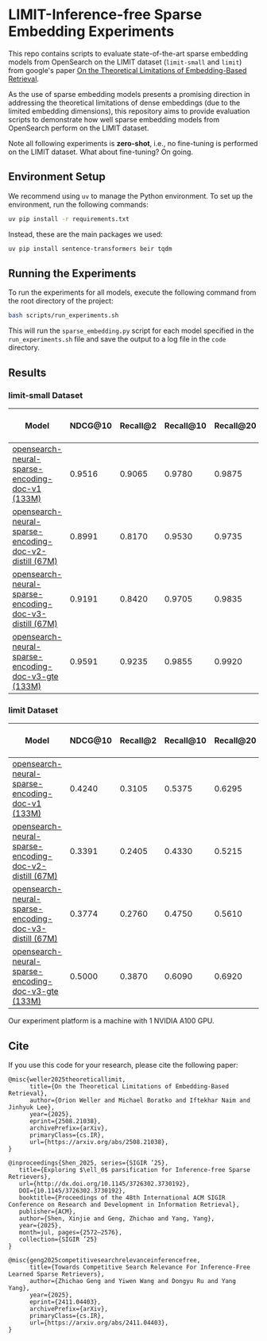 # LIMIT-Inference-free Sparse Embedding Experiments

This repo contains scripts to evaluate state-of-the-art sparse embedding models from OpenSearch on the LIMIT dataset (`limit-small` and `limit`) from google's paper [On the Theoretical Limitations of Embedding-Based Retrieval](https://arxiv.org/abs/2508.21038).

As the use of sparse embedding models presents a promising direction in addressing the theoretical limitations of dense embeddings (due to the limited embedding dimensions), this repository aims to provide evaluation scripts to demonstrate how well sparse embedding models from OpenSearch perform on the LIMIT dataset.

Note all following experiments is **zero-shot**, i.e., no fine-tuning is performed on the LIMIT dataset. What about fine-tuning? On going.

## Environment Setup
We recommend using `uv` to manage the Python environment. To set up the environment, run the following commands:

```bash
uv pip install -r requirements.txt
```
Instead, these are the main packages we used:
```bash
uv pip install sentence-transformers beir tqdm
```

## Running the Experiments

To run the experiments for all models, execute the following command from the root directory of the project:

```bash
bash scripts/run_experiments.sh
```

This will run the `sparse_embedding.py` script for each model specified in the `run_experiments.sh` file and save the output to a log file in the `code` directory.

## Results

### limit-small Dataset

| Model                                                             | NDCG@10 | Recall@2 | Recall@10 | Recall@20 | Recall@100 | Corpus Encoding Time (s) | Query Encoding Time (s) |
| ----------------------------------------------------------------- | ------- | -------- | --------- | --------- | ---------- | ------------------------ | ----------------------- |
| [opensearch-neural-sparse-encoding-doc-v1 (133M)](https://huggingface.co/opensearch-project/opensearch-neural-sparse-encoding-doc-v1)                          | 0.9516  | 0.9065   | 0.9780    | 0.9875    | 1.0000     | 0.3279                   | 0.2182                  |
| [opensearch-neural-sparse-encoding-doc-v2-distill (67M)](https://huggingface.co/opensearch-project/opensearch-neural-sparse-encoding-doc-v2-distill)                    | 0.8991  | 0.8170   | 0.9530    | 0.9735    | 1.0000     | 0.2858                   | 0.2223                  |
| [opensearch-neural-sparse-encoding-doc-v3-distill (67M)](https://huggingface.co/opensearch-project/opensearch-neural-sparse-encoding-doc-v3-distill)                | 0.9191  | 0.8420   | 0.9705    | 0.9835    | 1.0000     | 0.2816                   | 0.2097                  |
| [opensearch-neural-sparse-encoding-doc-v3-gte (133M)](https://huggingface.co/opensearch-project/opensearch-neural-sparse-encoding-doc-v3-gte)                        | 0.9591  | 0.9235   | 0.9855    | 0.9920    | 1.0000     | 0.3652                   | 0.2208                  |

### limit Dataset

| Model                                                             | NDCG@10 | Recall@2 | Recall@10 | Recall@20 | Recall@100 | Corpus Encoding Time (s) | Query Encoding Time (s) |
| ----------------------------------------------------------------- | ------- | -------- | --------- | --------- | ---------- | ------------------------ | ----------------------- |
| [opensearch-neural-sparse-encoding-doc-v1 (133M)](https://huggingface.co/opensearch-project/opensearch-neural-sparse-encoding-doc-v1)                          | 0.4240  | 0.3105   | 0.5375    | 0.6295    | 0.7865     | 138.1581                 | 0.1946                  |
| [opensearch-neural-sparse-encoding-doc-v2-distill (67M)](https://huggingface.co/opensearch-project/opensearch-neural-sparse-encoding-doc-v2-distill)                      | 0.3391  | 0.2405   | 0.4330    | 0.5215    | 0.7000     | 89.9987                  | 0.1937                  |
| [opensearch-neural-sparse-encoding-doc-v3-distill (67M)](https://huggingface.co/opensearch-project/opensearch-neural-sparse-encoding-doc-v3-distill)                  | 0.3774  | 0.2760   | 0.4750    | 0.5610    | 0.7270     | 91.5061                  | 0.1912                  |
| [opensearch-neural-sparse-encoding-doc-v3-gte (133M)](https://huggingface.co/opensearch-project/opensearch-neural-sparse-encoding-doc-v3-gte)                        | 0.5000  | 0.3870   | 0.6090    | 0.6920    | 0.8180     | 169.7157                 | 0.1943                  |

Our experiment platform is a machine with 1 NVIDIA A100 GPU.

## Cite
If you use this code for your research, please cite the following paper:

```
@misc{weller2025theoreticallimit,
      title={On the Theoretical Limitations of Embedding-Based Retrieval}, 
      author={Orion Weller and Michael Boratko and Iftekhar Naim and Jinhyuk Lee},
      year={2025},
      eprint={2508.21038},
      archivePrefix={arXiv},
      primaryClass={cs.IR},
      url={https://arxiv.org/abs/2508.21038}, 
}

@inproceedings{Shen_2025, series={SIGIR ’25},
   title={Exploring $\ell_0$ parsification for Inference-free Sparse Retrievers},
   url={http://dx.doi.org/10.1145/3726302.3730192},
   DOI={10.1145/3726302.3730192},
   booktitle={Proceedings of the 48th International ACM SIGIR Conference on Research and Development in Information Retrieval},
   publisher={ACM},
   author={Shen, Xinjie and Geng, Zhichao and Yang, Yang},
   year={2025},
   month=jul, pages={2572–2576},
   collection={SIGIR ’25} 
}

@misc{geng2025competitivesearchrelevanceinferencefree,
      title={Towards Competitive Search Relevance For Inference-Free Learned Sparse Retrievers}, 
      author={Zhichao Geng and Yiwen Wang and Dongyu Ru and Yang Yang},
      year={2025},
      eprint={2411.04403},
      archivePrefix={arXiv},
      primaryClass={cs.IR},
      url={https://arxiv.org/abs/2411.04403}, 
}
```